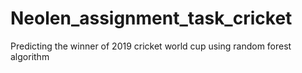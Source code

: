 # Neolen_assignment_task_cricket
Predicting the winner of 2019 cricket world cup using random forest algorithm
